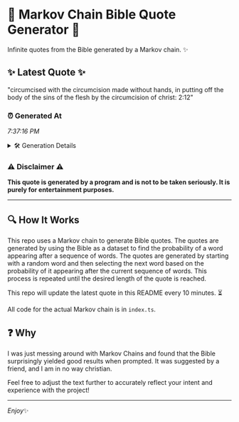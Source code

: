 # 📖 Markov Chain Bible Quote Generator 📖

Infinite quotes from the Bible generated by a Markov chain. ✨

## ✨ Latest Quote ✨
"circumcised with the circumcision made without hands, in putting off the body of the sins of the flesh by the circumcision of christ: 2:12"

### ⏰ Generated At
*7:37:16 PM*

<details>
    <summary>🛠️ Generation Details</summary>
    <p>
        <strong>🌱 Seed:</strong> circumcised<br>
        <strong>🔄 Iterations:</strong> 23<br>
        <strong>📜 Context History:</strong><br>[ circumcised ]: with<br>[ circumcised, with ]: the<br>[ circumcised, with, the ]: circumcision<br>[ circumcised, with, the, circumcision ]: made<br>[ circumcised, with, the, circumcision, made ]: without<br>[ circumcised, with, the, circumcision, made, without ]: hands,<br>[ with, the, circumcision, made, without, hands, ]: in<br>[ the, circumcision, made, without, hands,, in ]: putting<br>[ circumcision, made, without, hands,, in, putting ]: off<br>[ made, without, hands,, in, putting, off ]: the<br>[ without, hands,, in, putting, off, the ]: body<br>[ hands,, in, putting, off, the, body ]: of<br>[ in, putting, off, the, body, of ]: the<br>[ putting, off, the, body, of, the ]: sins<br>[ off, the, body, of, the, sins ]: of<br>[ the, body, of, the, sins, of ]: the<br>[ body, of, the, sins, of, the ]: flesh<br>[ of, the, sins, of, the, flesh ]: by<br>[ the, sins, of, the, flesh, by ]: the<br>[ sins, of, the, flesh, by, the ]: circumcision<br>[ of, the, flesh, by, the, circumcision ]: of<br>[ the, flesh, by, the, circumcision, of ]: christ:<br>[ flesh, by, the, circumcision, of, christ: ]: 2:12<br>
    </p>
</details>

### ⚠️ Disclaimer ⚠️
**This quote is generated by a program and is not to be taken seriously. It is purely for entertainment purposes.**

---

## 🔍 How It Works

This repo uses a Markov chain to generate Bible quotes. The quotes are generated by using the Bible as a dataset to find the probability of a word appearing after a sequence of words. The quotes are generated by starting with a random word and then selecting the next word based on the probability of it appearing after the current sequence of words. This process is repeated until the desired length of the quote is reached.

This repo will update the latest quote in this README every 10 minutes. ⏳

All code for the actual Markov chain is in `index.ts`.

## ❓ Why

I was just messing around with Markov Chains and found that the Bible surprisingly yielded good results when prompted. 
It was suggested by a friend, and I am in no way christian.

Feel free to adjust the text further to accurately reflect your intent and experience with the project!

---

*Enjoy*✨
